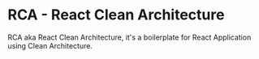 # RCA - React Clean Architecture

RCA aka React Clean Architecture, it's a boilerplate for React Application using Clean Architecture.
